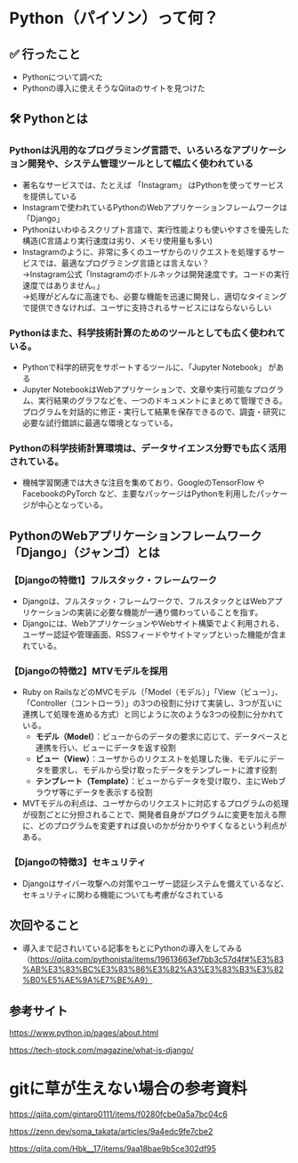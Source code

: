 # Python（パイソン）って何？

## ✅ 行ったこと

- Pythonについて調べた
- Pythonの導入に使えそうなQiitaのサイトを見つけた

## 🛠 Pythonとは

### Pythonは汎用的なプログラミング言語で、いろいろなアプリケーション開発や、システム管理ツールとして幅広く使われている
- 著名なサービスでは、たとえば 「Instagram」 はPythonを使ってサービスを提供している
- Instagramで使われているPythonのWebアプリケーションフレームワークは「Django」
- Pythonはいわゆるスクリプト言語で、実行性能よりも使いやすさを優先した構造(C言語より実行速度は劣り、メモリ使用量も多い)
- Instagramのように、非常に多くのユーザからのリクエストを処理するサービスでは、最適なプログラミング言語とは言えない？<br>
→Instagram公式「Instagramのボトルネックは開発速度です。コードの実行速度ではありません。」<br>
→処理がどんなに高速でも、必要な機能を迅速に開発し、適切なタイミングで提供できなければ、ユーザに支持されるサービスにはならないらしい<br>

### Pythonはまた、科学技術計算のためのツールとしても広く使われている。
- Pythonで科学的研究をサポートするツールに、「Jupyter Notebook」 がある
- Jupyter NotebookはWebアプリケーションで、文章や実行可能なプログラム、実行結果のグラフなどを、一つのドキュメントにまとめて管理できる。プログラムを対話的に修正・実行して結果を保存できるので、調査・研究に必要な試行錯誤に最適な環境となっている。

### Pythonの科学技術計算環境は、データサイエンス分野でも広く活用されている。
- 機械学習関連では大きな注目を集めており、GoogleのTensorFlow や FacebookのPyTorch など、主要なパッケージはPythonを利用したパッケージが中心となっている。

## PythonのWebアプリケーションフレームワーク「Django」（ジャンゴ）とは

### 【Djangoの特徴1】フルスタック・フレームワーク
- Djangoは、フルスタック・フレームワークで、フルスタックとはWebアプリケーションの実装に必要な機能が一通り備わっていることを指す。
- Djangoには、WebアプリケーションやWebサイト構築でよく利用される、ユーザー認証や管理画面、RSSフィードやサイトマップといった機能が含まれている。

### 【Djangoの特徴2】MTVモデルを採用
- Ruby on RailsなどのMVCモデル（「Model（モデル）」「View（ビュー）」、「Controller（コントローラ）」の3つの役割に分けて実装し、3つが互いに連携して処理を進める方式）と同じように次のような3つの役割に分かれている。<br>
  - **モデル（Model）**：ビューからのデータの要求に応じて、データベースと連携を行い、ビューにデータを返す役割<br>
  - **ビュー（View）**：ユーザからのリクエストを処理した後、モデルにデータを要求し、モデルから受け取ったデータをテンプレートに渡す役割<br>
  - **テンプレート（Template）**：ビューからデータを受け取り、主にWebブラウザ等にデータを表示する役割
- MVTモデルの利点は、ユーザからのリクエストに対応するプログラムの処理が役割ごとに分担されることで、開発者自身がプログラムに変更を加える際に、どのプログラムを変更すれば良いのかが分かりやすくなるという利点がある。

### 【Djangoの特徴3】セキュリティ
- Djangoはサイバー攻撃への対策やユーザー認証システムを備えているなど、セキュリティに関わる機能についても考慮がなされている

## 次回やること

- 導入まで記されいている記事をもとにPythonの導入をしてみる（https://qiita.com/pythonista/items/19613663ef7bb3c57d4f#%E3%83%AB%E3%83%BC%E3%83%86%E3%82%A3%E3%83%B3%E3%82%B0%E5%AE%9A%E7%BE%A9）

## 参考サイト

https://www.python.jp/pages/about.html

https://tech-stock.com/magazine/what-is-django/

# gitに草が生えない場合の参考資料

https://qiita.com/gintaro0111/items/f0280fcbe0a5a7bc04c6

https://zenn.dev/soma_takata/articles/9a4edc9fe7cbe2

https://qiita.com/Hbk__17/items/9aa18bae9b5ce302df95